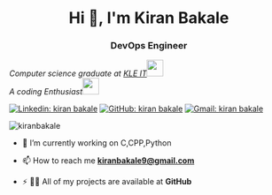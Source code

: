 <h1 align="center">Hi 👋, I'm Kiran Bakale</h1>
<h3 align="center">DevOps Engineer</h3>
<p><em>Computer science graduate at <a href="https://kleit.ac.in/">KLE IT</a><img src="https://media.giphy.com/media/fYSnHlufseco8Fh93Z/giphy.gif" width="30"></br>A coding Enthusiast</a><img src="https://media.giphy.com/media/WUlplcMpOCEmTGBtBW/giphy.gif" width="30"> 
</em></p>

[![Linkedin: kiran bakale](https://img.shields.io/badge/-kiranbakale-blue?style=flat-square&logo=Linkedin&logoColor=white&link=https://www.linkedin.com/in/kiran-bakale-a82711178/)](https://linkedin.com/in/kiran-bakale-a82711178)
[![GitHub: kiran bakale](https://img.shields.io/github/followers/kiranbakale?label=follow&style=social)](https://github.com/kiranbakale)
[![Gmail: kiran bakale](https://img.shields.io/badge/Gmail-D14836?style=for-the-badge&logo=gmail&logoColor=white)](https://mail.google.com/mail/u/0/?pli=1#inbox)


<p align="left"> <img src="https://komarev.com/ghpvc/?username=kiranbakale&label=Profile%20views&color=129e00&style=plastic" alt="kiranbakale" /> </p>
<!-- <img align="right" alt="Coding" width="400" src="https://cdn.dribbble.com/users/2646423/screenshots/5507196/computer.gif"> -->

<!-- - 👨‍💻 You can also check out my portfolio at [https://kiranbakale.github.io/Portfolio/](https://kiranbakale.github.io/Portfolio/) -->

- 🔭 I’m currently working on C,CPP,Python

- 📫 How to reach me **kiranbakale9@gmail.com**

- ⚡ 👨‍💻 All of my projects are available at **GitHub**

